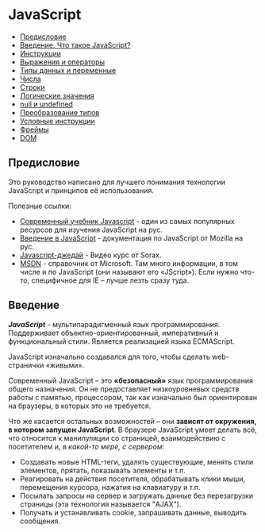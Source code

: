 # JavaScript

- [Предисловие]()
- [Введение. Что такое JavaScript?]()
- [Инструкции]()
- [Выражения и операторы]()
- [Типы данных и переменные]()
- [Числа]()
- [Строки]()
- [Логические значения]()
- [null и undefined]()
- [Преобразование типов]()
- [Условные инструкции]()
- [Фреймы]()
- [DOM]()

## Предисловие

Это руководство написано для лучшего понимания технологии JavaScript и принципов её использования.

Полезные ссылки:
- [Современный учебник Javascript](http://learn.javascript.ru/) - один из самых популярных ресурсов для изучения JavaScript на рус.
- [Введение в JavaScript](https://developer.mozilla.org/ru/docs/Web/JavaScript/Guide/Введение_в_JavaScript) - документация по JavaScript от Mozilla на рус.
- [Javascript-джедай](https://www.youtube.com/watch?v=H6G63NKRSi8&list=PL363QX7S8MfSxcHzvkNEqMYbOyhLeWwem) - Видео курс от Sorax.
- [MSDN](http://msdn.microsoft.com/) - справочник от Microsoft. Там много информации, в том числе и по JavaScript (они называют его «JScript»). Если нужно что-то, специфичное для IE – лучше лезть сразу туда.

## Введение

***JavaScript*** -  мультипарадигменный язык программирования. Поддерживает объектно-ориентированный, императивный и функциональный стили. Является реализацией языка ECMAScript.

JavaScript изначально создавался для того, чтобы сделать web-странички «живыми».

Современный JavaScript – это **«безопасный»** язык программирования общего назначения. Он не предоставляет низкоуровневых средств работы с памятью, процессором, так как изначально был ориентирован на браузеры, в которых это не требуется.

Что же касается остальных возможностей – они **зависят от окружения, в котором запущен JavaScript**. В браузере JavaScript умеет делать всё, что относится к манипуляции со страницей, взаимодействию с посетителем и, _в какой-то мере, с сервером_:

- Создавать новые HTML-теги, удалять существующие, менять стили элементов, прятать, показывать элементы и т.п.
- Реагировать на действия посетителя, обрабатывать клики мыши, перемещения курсора, нажатия на клавиатуру и т.п.
- Посылать запросы на сервер и загружать данные без перезагрузки страницы (эта технология называется "AJAX").
- Получать и устанавливать cookie, запрашивать данные, выводить сообщения.

